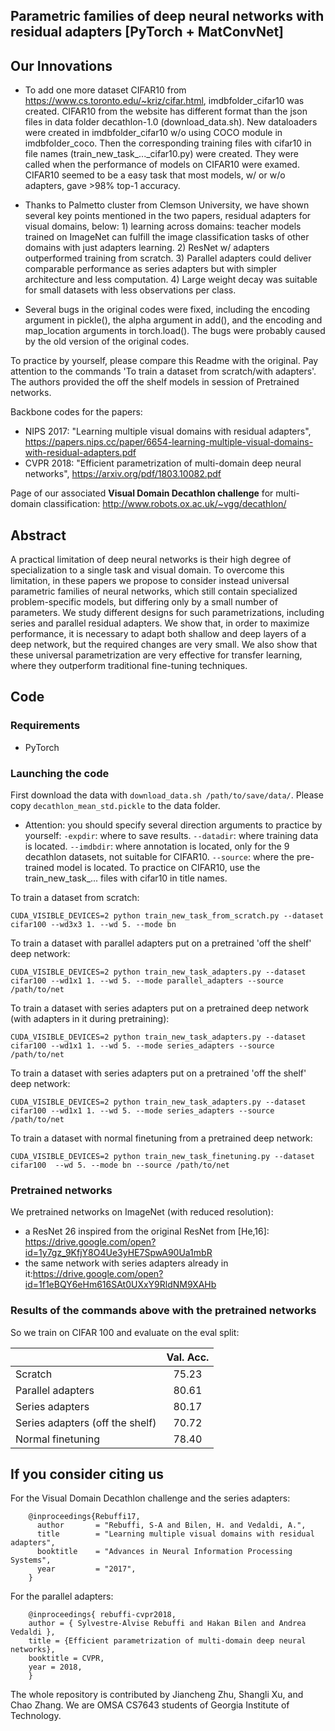 ## Parametric families of deep neural networks with residual adapters [PyTorch + MatConvNet]

## Our Innovations

- To add one more dataset CIFAR10 from https://www.cs.toronto.edu/~kriz/cifar.html, imdbfolder_cifar10 was created. CIFAR10 from the website has different format than the json files in data folder decathlon-1.0 (download_data.sh). New dataloaders were created in imdbfolder_cifar10 w/o using COCO module in imdbfolder_coco. Then the corresponding training files with cifar10 in file names (train_new_task_..._cifar10.py) were created. They were called when the performance of models on CIFAR10 were examed. CIFAR10 seemed to be a easy task that most models, w/ or w/o adapters, gave >98% top-1 accuracy.

- Thanks to Palmetto cluster from Clemson University, we have shown several key points mentioned in the two papers, residual adapters for visual domains, below: 1) learning across domains: teacher models trained on ImageNet can fulfill the image classification tasks of other domains with just adapters learning. 2) ResNet w/ adapters outperformed training from scratch. 3) Parallel adapters could deliver comparable performance as series adapters but with simpler architecture and less computation. 4) Large weight decay was suitable for small datasets with less observations per class.

- Several bugs in the original codes were fixed, including the encoding argument in pickle(), the alpha argument in add(), and the encoding and map_location arguments in torch.load(). The bugs were probably caused by the old version of the original codes.

To practice by yourself, please compare this Readme with the original. Pay attention to the commands 'To train a dataset from scratch/with adapters'. The authors provided the off the shelf models in session of Pretrained networks.


Backbone codes for the papers:
- NIPS 2017: "Learning multiple visual domains with residual adapters", https://papers.nips.cc/paper/6654-learning-multiple-visual-domains-with-residual-adapters.pdf
- CVPR 2018: "Efficient parametrization of multi-domain deep neural networks", https://arxiv.org/pdf/1803.10082.pdf 

Page of our associated **Visual Domain Decathlon challenge** for multi-domain classification: http://www.robots.ox.ac.uk/~vgg/decathlon/

## Abstract 

A practical limitation of deep neural networks is their high degree of specialization to a single task and visual domain.
To overcome this limitation, in these papers we propose to consider instead universal parametric families of neural
networks, which still contain specialized problem-specific models, but differing only by a small number of parameters.
We study different designs for such parametrizations, including
series and parallel residual adapters. We show that, in order to maximize performance, it is necessary
to adapt both shallow and deep layers of a deep network,
but the required changes are very small. We also show that
these universal parametrization are very effective for transfer
learning, where they outperform traditional fine-tuning
techniques.

## Code

### Requirements
- PyTorch

### Launching the code
First download the data with ``download_data.sh /path/to/save/data/``. Please copy ``decathlon_mean_std.pickle`` to the data folder. 

- Attention: you should specify several direction arguments to practice by yourself: ``-expdir``: where to save results. ``--datadir``: where training data is located. ``--imdbdir``: where annotation is located, only for the 9 decathlon datasets, not suitable for CIFAR10. ``--source``: where the pre-trained model is located. To practice on CIFAR10, use the train_new_task_... files with cifar10 in title names.

To train a dataset from scratch:

``CUDA_VISIBLE_DEVICES=2 python train_new_task_from_scratch.py --dataset cifar100 --wd3x3 1. --wd 5. --mode bn ``

To train a dataset with parallel adapters put on a pretrained 'off the shelf' deep network:

``CUDA_VISIBLE_DEVICES=2 python train_new_task_adapters.py --dataset cifar100 --wd1x1 1. --wd 5. --mode parallel_adapters --source /path/to/net``
   
To train a dataset with series adapters put on a pretrained deep network (with adapters in it during pretraining):

``CUDA_VISIBLE_DEVICES=2 python train_new_task_adapters.py --dataset cifar100 --wd1x1 1. --wd 5. --mode series_adapters --source /path/to/net``

To train a dataset with series adapters put on a pretrained 'off the shelf' deep network:

``CUDA_VISIBLE_DEVICES=2 python train_new_task_adapters.py --dataset cifar100 --wd1x1 1. --wd 5. --mode series_adapters --source /path/to/net``

To train a dataset with normal finetuning from a pretrained deep network:

``CUDA_VISIBLE_DEVICES=2 python train_new_task_finetuning.py --dataset cifar100  --wd 5. --mode bn --source /path/to/net``

### Pretrained networks
We pretrained networks on ImageNet (with reduced resolution):
- a ResNet 26 inspired from the original ResNet from [He,16]: https://drive.google.com/open?id=1y7gz_9KfjY8O4Ue3yHE7SpwA90Ua1mbR
- the same network with series adapters already in it:https://drive.google.com/open?id=1f1eBQY6eHm616SAt0UXxY9RldNM9XAHb

### Results of the commands above with the pretrained networks
So we train on CIFAR 100 and evaluate on the eval split:

|        |     Val. Acc.     | 
| :------------ | :-------------: | 
| Scratch       |     75.23     |     
| Parallel adapters     |   80.61    |      
| Series adapters       |     80.17      |        
| Series adapters (off the shelf)       |     70.72      |     
| Normal finetuning       |     78.40      |        

## If you consider citing us

For the Visual Domain Decathlon challenge and the series adapters:


        @inproceedings{Rebuffi17,
          author       = "Rebuffi, S-A and Bilen, H. and Vedaldi, A.",
          title        = "Learning multiple visual domains with residual adapters",
          booktitle    = "Advances in Neural Information Processing Systems",
          year         = "2017",
        }


For the parallel adapters:


        @inproceedings{ rebuffi-cvpr2018,
        author = { Sylvestre-Alvise Rebuffi and Hakan Bilen and Andrea Vedaldi },
        title = {Efficient parametrization of multi-domain deep neural networks},
        booktitle = CVPR,
        year = 2018,
        }
        

The whole repository is contributed by Jiancheng Zhu, Shangli Xu, and Chao Zhang. We are OMSA CS7643 students of Georgia Institute of Technology.
